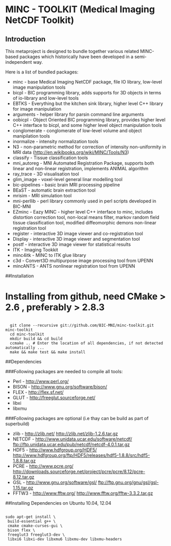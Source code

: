 # MINC - TOOLKIT (Medical Imaging NetCDF Toolkit)

## Introduction

This metaproject is designed to bundle together various related MINC-based packages which historically have been developed in a semi-independent way.

Here is a list of bundled packages:
 * minc - base Medical Imaging NetCDF package, file IO library, low-level image manipulation tools
 * bicpl - BIC programming library, adds supports for 3D objects in terms of io-library and low-level tools
 * EBTKS - Everything but the kitchen sink library, higher level C++ library for image manipulation
 * arguments - helper library for parsin command line arguments 
 * oobicpl - Object Oriented BIC programming library, provides higher level C++ interface to bicpl, and some higher level object manipulation tools
 * conglomerate - conglomerate of low-level volume and object manipilation tools
 * inormalize - intensity normalization tools
 * N3 - non-parametric method for correction of intensity non-uniformity in MRI data (http://en.wikibooks.org/wiki/MINC/Tools/N3)
 * classify - Tissue classification tools
 * mni_autoreg - MNI Automated Registration Package, supports both linear and non-linear registration, implements ANIMAL algorithm
 * ray_trace - 3D visualisation tool 
 * glim_image - voxel-level general linar modelling tool
 * bic-pipelines - basic brain MRI processing pipeline
 * BEaST  - automatic brain extraction tool
 * mrisim  - MRI simulation tool
 * mni-perllib - perl library commonly used in perl scripts developed in BIC-MNI
 * EZminc -  Eazy MINC - higher level C++ interface to minc, includes distortion correction tool, non-local means filter, markov random field tissue classification tool, modified diffeomorphic demons non-linear registration tool
 * register - interactive 3D image viewer and co-registration tool
 * Display  - interactive 3D image viewer and segmentation tool
 * postf    - interactive 3D image viewer for statistical results
 * ITK      - Imaging Tookkit
 * minc4itk - MINC to ITK glue library
 * c3d      - Convert3D multipurpose image processing tool from UPENN
 * mincANTS - ANTS nonlinear registration tool from UPENN

##Installation

Installing from github, need CMake > 2.6 , preferably > 2.8.3 
=======
<pre><code>
  git clone --recursive git://github.com/BIC-MNI/minc-toolkit.git minc-toolkit
  cd minc-toolkit
  mkdir build && cd build
  ccmake .. # Enter the location of all dependencies, if not detected automatically ...
  make && make test && make install
</code></pre>

##Dependencies

###Following packages are needed to compile all tools:
 * Perl  - http://www.perl.org/
 * BISON - http://www.gnu.org/software/bison/
 * FLEX  - http://flex.sf.net/
 * GLUT  - http://freeglut.sourceforge.net/
 * libxi   
 * libxmu 

###Following packages are optional (i.e thay can be build as part of superbuild)
 * zlib   - http://zlib.net/                                http://zlib.net/zlib-1.2.6.tar.gz
 * NETCDF - http://www.unidata.ucar.edu/software/netcdf/    ftp://ftp.unidata.ucar.edu/pub/netcdf/netcdf-4.0.1.tar.gz
 * HDF5   - http://www.hdfgroup.org/HDF5/                   http://www.hdfgroup.org/ftp/HDF5/releases/hdf5-1.8.8/src/hdf5-1.8.8.tar.gz
 * PCRE   - http://www.pcre.org/                            http://downloads.sourceforge.net/project/pcre/pcre/8.12/pcre-8.12.tar.gz
 * GSL    - http://www.gnu.org/software/gsl/                ftp://ftp.gnu.org/gnu/gsl/gsl-1.15.tar.gz
 * FFTW3  - http://www.fftw.org/                            http://www.fftw.org/fftw-3.3.2.tar.gz
 
##Installing Dependencies on Ubuntu 10.04, 12.04
<pre><code>
sudo apt-get install \
 build-essential g++ \
 cmake cmake-curses-gui \
 bison flex \
 freeglut3 freeglut3-dev \
 libxi6 libxi-dev libxmu6 libxmu-dev libxmu-headers
</code></pre>
